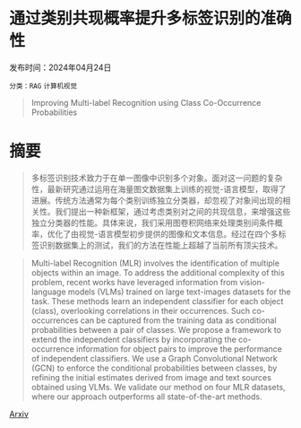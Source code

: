 # 通过类别共现概率提升多标签识别的准确性

发布时间：2024年04月24日

`分类：RAG` `计算机视觉`

> Improving Multi-label Recognition using Class Co-Occurrence Probabilities

# 摘要

> 多标签识别技术致力于在单一图像中识别多个对象。面对这一问题的复杂性，最新研究通过运用在海量图文数据集上训练的视觉-语言模型，取得了进展。传统方法通常为每个类别训练独立分类器，却忽视了对象间出现的相关性。我们提出一种新框架，通过考虑类别对之间的共现信息，来增强这些独立分类器的性能。具体来说，我们采用图卷积网络来处理类别间条件概率，优化了由视觉-语言模型初步提供的图像和文本信息。经过在四个多标签识别数据集上的测试，我们的方法在性能上超越了当前所有顶尖技术。

> Multi-label Recognition (MLR) involves the identification of multiple objects within an image. To address the additional complexity of this problem, recent works have leveraged information from vision-language models (VLMs) trained on large text-images datasets for the task. These methods learn an independent classifier for each object (class), overlooking correlations in their occurrences. Such co-occurrences can be captured from the training data as conditional probabilities between a pair of classes. We propose a framework to extend the independent classifiers by incorporating the co-occurrence information for object pairs to improve the performance of independent classifiers. We use a Graph Convolutional Network (GCN) to enforce the conditional probabilities between classes, by refining the initial estimates derived from image and text sources obtained using VLMs. We validate our method on four MLR datasets, where our approach outperforms all state-of-the-art methods.

[Arxiv](https://arxiv.org/abs/2404.16193)